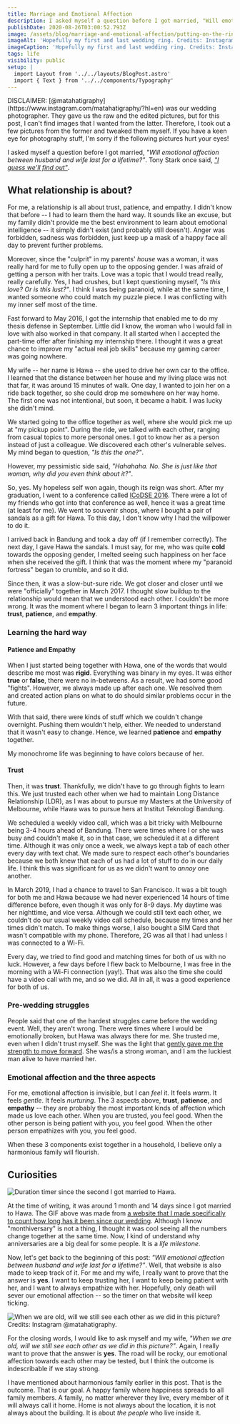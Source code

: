 ```yaml
---
title: Marriage and Emotional Affection
description: I asked myself a question before I got married, "Will emotional affection between husband and wife last for a lifetime?"
publishDate: 2020-08-26T03:00:52.793Z
image: /assets/blog/marriage-and-emotional-affection/putting-on-the-ring.jpg
imageAlt: 'Hopefully my first and last wedding ring. Credits: Instagram @matahatigraphy.'
imageCaption: 'Hopefully my first and last wedding ring. Credits: Instagram @matahatigraphy.'
tags: life
visibility: public
setup: |
  import Layout from '../../layouts/BlogPost.astro'
  import { Text } from '../../components/Typography'
---
```


<Text className="text-center italic py-2 border-y border-gray-200 dark:border-gray-600" colorScheme="gray">
  DISCLAIMER: [@matahatigraphy](https://www.instagram.com/matahatigraphy/?hl=en) was our wedding photographer. They gave us the raw and the edited pictures, but for this post, I can't find images that I wanted from the latter. Therefore, I took out a few pictures from the former and tweaked them myself. If you have a keen eye for photography stuff, I'm sorry if the following pictures hurt your eyes!
</Text>

I asked myself a question before I got married, _"Will emotional affection between husband and wife last for a lifetime?"_. Tony Stark once said, _["I guess we'll find out"](https://www.imdb.com/title/tt0848228/characters/nm0000375)_.

## What relationship is about?

For me, a relationship is all about trust, patience, and empathy. I didn't know that before -- I had to learn them the hard way. It sounds like an excuse, but my family didn't provide me the best environment to learn about emotional intelligence -- it simply didn't exist (and probably still doesn't). Anger was forbidden, sadness was forbidden, just keep up a mask of a happy face all day to prevent further problems.

Moreover, since the "culprit" in my parents' _house_ was a woman, it was really hard for me to fully open up to the opposing gender. I was afraid of getting a person with her traits. Love was a topic that I would tread really, really carefully. Yes, I had crushes, but I kept questioning myself, _"Is this love? Or is this lust?"_. I think I was being paranoid, while at the same time, I wanted someone who could match my puzzle piece. I was conflicting with my inner self most of the time.

Fast forward to May 2016, I got the internship that enabled me to do my thesis defense in September. Little did I know, the woman who I would fall in love with also worked in that company. It all started when I accepted the part-time offer after finishing my internship there. I thought it was a great chance to improve my "actual real job skills" because my gaming career was going nowhere.

My wife -- her name is Hawa -- she used to drive her own car to the office. I learned that the distance between her house and my living place was not that far, it was around 15 minutes of walk. One day, I wanted to join her on a ride back together, so she could drop me somewhere on her way home. The first one was not intentional, but soon, it became a habit. I was lucky she didn't mind.

We started going to the office together as well, where she would pick me up at "my pickup point". During the ride, we talked with each other, ranging from casual topics to more personal ones. I got to know her as a person instead of just a colleague. We discovered each other's vulnerable selves. My mind began to question, _"Is this the one?"_.

However, my pessimistic side said, _"Hahahaha. No. She is just like that woman, why did you even think about it?"_.

So, yes. My hopeless self won again, though its reign was short. After my graduation, I went to a conference called [ICoDSE 2016](https://eventegg.com/icodse-2016/). There were a lot of my friends who got into that conference as well, hence it was a great time (at least for me). We went to souvenir shops, where I bought a pair of sandals as a gift for Hawa. To this day, I don't know why I had the willpower to do it.

I arrived back in Bandung and took a day off (if I remember correctly). The next day, I gave Hawa the sandals. I must say, for me, who was quite **cold** towards the opposing gender, I melted seeing such happiness on her face when she received the gift. I think that was the moment where my "paranoid fortress" began to crumble, and so it did.

Since then, it was a slow-but-sure ride. We got closer and closer until we were "officially" together in March 2017. I thought slow buildup to the relationship would mean that we understood each other. I couldn't be more wrong. It was the moment where I began to learn 3 important things in life: **trust**, **patience**, and **empathy**.

### Learning the hard way

#### Patience and Empathy

When I just started being together with Hawa, one of the words that would describe me most was **rigid**. Everything was binary in my eyes. It was either **true** or **false**, there were no in-betweens. As a result, we had some good "fights". However, we always made up after each one. We resolved them and created action plans on what to do should similar problems occur in the future.

With that said, there were kinds of stuff which we couldn't change overnight. Pushing them wouldn't help, either. We needed to understand that it wasn't easy to change. Hence, we learned **patience** and **empathy** together.

My monochrome life was beginning to have colors because of her.

#### Trust

Then, it was **trust**. Thankfully, we didn't have to go through fights to learn this. We just trusted each other when we had to maintain Long Distance Relationship (LDR), as I was about to pursue my Masters at the University of Melbourne, while Hawa was to pursue hers at Institut Teknologi Bandung.

We scheduled a weekly video call, which was a bit tricky with Melbourne being 3-4 hours ahead of Bandung. There were times where I or she was busy and couldn't make it, so in that case, we scheduled it at a different time. Although it was only once a week, we always kept a tab of each other every day with text chat. We made sure to respect each other's boundaries because we both knew that each of us had a lot of stuff to do in our daily life. I think this was significant for us as we didn't want to _annoy_ one another.

In March 2019, I had a chance to travel to San Francisco. It was a bit tough for both me and Hawa because we had never experienced 14 hours of time difference before, even though it was only for 8-9 days. My daytime was her nighttime, and vice versa. Although we could still text each other, we couldn't do our usual weekly video call schedule, because my times and her times didn't match. To make things worse, I also bought a SIM Card that wasn't compatible with my phone. Therefore, 2G was all that I had unless I was connected to a Wi-Fi.

Every day, we tried to find good and matching times for both of us with no luck. However, a few days before I flew back to Melbourne, I was free in the morning with a Wi-Fi connection (yay!). That was also the time she could have a video call with me, and so we did. All in all, it was a good experience for both of us.

### Pre-wedding struggles

People said that one of the hardest struggles came before the wedding event. Well, they aren't wrong. There were times where I would be emotionally broken, but Hawa was always there for me. She trusted me, even when I didn't trust myself. She was the light that [gently gave me the strength to move forward](<https://bulbapedia.bulbagarden.net/wiki/ONE_(Japanese_song)>). She was/is a strong woman, and I am the luckiest man alive to have married her.

### Emotional affection and the three aspects

For me, emotional affection is invisible, but I can _feel_ it. It feels _warm_. It feels _gentle_. It feels _nurturing_. The 3 aspects above, **trust**, **patience**, and **empathy** -- they are probably the most important kinds of affection which made us love each other. When you are trusted, you feel good. When the other person is being patient with you, you feel good. When the other person empathizes with you, you feel good.

When these 3 components exist together in a household, I believe only a harmonious family will flourish.

## Curiosities

![Duration timer since the second I got married to Hawa.](/assets/blog/marriage-and-emotional-affection/how-long-married-3.gif)

At the time of writing, it was around 1 month and 14 days since I got married to Hawa. The GIF above was made from [a website that I made specifically to count how long has it been since our wedding](https://imballinst.github.io/married). Although I know "monthiversary" is not a thing, I thought it was cool seeing all the numbers change together at the same time. Now, I kind of understand why anniversaries are a big deal for some people. It is a _life milestone_.

Now, let's get back to the beginning of this post: _"Will emotional affection between husband and wife last for a lifetime?"_. Well, that website is also made to keep track of it. For me and my wife, I really want to prove that the answer is **yes**. I want to keep trusting her, I want to keep being patient with her, and I want to always empathize with her. Hopefully, only death will sever our emotional affection -- so the timer on that website will keep ticking.

![When we are old, will we still see each other as we did in this picture? Credits: Instagram @matahatigraphy.](/assets/blog/marriage-and-emotional-affection/seeing-each-other.jpg)

For the closing words, I would like to ask myself and my wife, _"When we are old, will we still see each other as we did in this picture?"_. Again, I really want to prove that the answer is **yes**. The road will be rocky, our emotional affection towards each other may be tested, but I think the outcome is indescribable if we stay strong.

I have mentioned about harmonious family earlier in this post. That is the outcome. That is our goal. A happy family where happiness spreads to all family members. A family, no matter wherever they live, every member of it will always call it home. Home is not always about the location, it is not always about the building. It is about _the people_ who live inside it.
